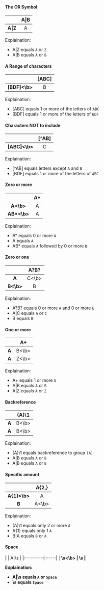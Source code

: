 #### The OR Symbol

|                 | A&#124;B |
|:---------------:|:--------:|
| <b>A&#124;Z</b> | A        |

Explaination: 
* A&#124;Z equals `A` or `Z`
* A&#124;B equals `A` or `B`

#### A Range of characters

|               | [ABC] |
|:-------------:|:-----:|
| <b>[BDF]<\b>  | B     |

Explaination: 
* \[ABC\] equals 1 or more of the letters of  `ABC`
* \[BDF\] equals 1 or more of the letters of  `BDF`


#### Characters NOT to include

|                | \[^AB\] |
|:--------------:|:-------:|
| <b>\[ABC\]<\b> | C       |

Explaination: 
* \[^AB\] equals letters except `A` and `B`
* \[BDF\] equals 1 or more of the letters of `ABC`

#### Zero or more

|             | A\*      |
|:-----------:|:--------:|
| <b>A<\b>    | A        |
| <b>AB\*<\b> | A        |

Explaination: 
* A\* equals 0 or more `A`
* A equals `A`
* AB\* equals `A` followed by 0 or more `B`

#### Zero or one

|            | A?B? |
|:----------:|:----:|
| <b>A|C<\b> | A    |
| <b>B<\b>   | B    |

Explaination: 
* A?B? equals 0 or more `A` and 0 or more `B`
* A|C equals `A` or `C`
* B equals `B`  
  
#### One or more

|            | A+ |
|:----------:|:--:|
| <b>A|B<\b> | A  |
| <b>A|Z<\b> | A  |

Explaination: 
* A+ equals 1 or more `A`
* A|B equals `A` or `B`
* A|Z equals `A` or `Z`   
  
#### Backreference

|            | (A)\1 |
|:----------:|:-----:|
| <b>A|B<\b> | A     |
| <b>A|B<\b> | A     |

Explaination: 
* (A)\1 equals backreference to group `(A)`
* A|B equals `A` or `B`
* A|B equals `A` or `B`

#### Specific amount

|             | A{2,} |
|:-----------:|:-----:|
| <b>A{1}<\b> | A     |
| <b>B|A<\b>  | A     |

Explaination: 
* (A)\1 equals only 2 or more `A`
* A{1} equals only 1 `A`
* B|A equals `B` or `A`

#### Space

|           | A|\s |
|:---------:|:----:|
| <b>\s<\b> | \s   |

Explaination: 
* A|\s equals `A` or `Space`
* \s equals `Space`
